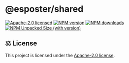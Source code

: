 # @esposter/shared

[![Apache-2.0 licensed][badge-license]][url-license]
[![NPM version][badge-npm-version]][url-npm]
[![NPM downloads][badge-npm-downloads]][url-npm]
[![NPM Unpacked Size (with version)][badge-npm-unpacked-size]][url-npm]

## <a name="license">⚖️ License</a>

This project is licensed under the [Apache-2.0 license](https://github.com/Esposter/Esposter/blob/main/LICENSE).

[badge-license]: https://img.shields.io/github/license/Esposter/Esposter.svg?color=blue
[url-license]: https://github.com/Esposter/Esposter/blob/main/LICENSE
[badge-npm-version]: https://img.shields.io/npm/v/@esposter/shared/latest?color=brightgreen
[url-npm]: https://www.npmjs.com/package/@esposter/shared/v/latest
[badge-npm-unpacked-size]: https://img.shields.io/npm/unpacked-size/@esposter/shared/latest?label=npm
[badge-npm-downloads]: https://img.shields.io/npm/dm/@esposter/shared.svg

